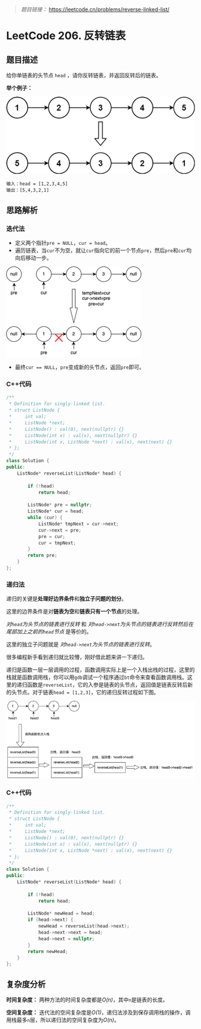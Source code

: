 > *题目链接：* https://leetcode.cn/problems/reverse-linked-list/

# LeetCode 206. 反转链表

## 题目描述

给你单链表的头节点 `head` ，请你反转链表，并返回反转后的链表。

**举个例子：**

![](../../pic/lc-0206-01.png)

```
输入：head = [1,2,3,4,5]
输出：[5,4,3,2,1]
```

## 思路解析

### 迭代法

* 定义两个指针`pre = NULL`，`cur = head`。
* 遍历链表，当`cur`不为空，就让`cur`指向它的前一个节点`pre`，然后`pre`和`cur`均向后移动一步。

![](../../pic/lc-0206-02.png)

* 最终`cur == NULL`，`pre`变成新的头节点，返回`pre`即可。

### C++代码

```cpp
/**
 * Definition for singly-linked list.
 * struct ListNode {
 *     int val;
 *     ListNode *next;
 *     ListNode() : val(0), next(nullptr) {}
 *     ListNode(int x) : val(x), next(nullptr) {}
 *     ListNode(int x, ListNode *next) : val(x), next(next) {}
 * };
 */
class Solution {
public:
    ListNode* reverseList(ListNode* head) {

        if (!head)
            return head;
        
        ListNode* pre = nullptr;
        ListNode* cur = head;
        while (cur) {
            ListNode* tmpNext = cur->next;
            cur->next = pre;
            pre = cur;
            cur = tmpNext;
        }
        return pre;
    }
};
```

### 递归法

递归的关键是**处理好边界条件**和**独立子问题的划分**。

这里的边界条件是对**链表为空**和**链表只有一个节点**的处理。

*对`head`为头节点的链表进行反转* 和 *对`head->next`为头节点的链表进行反转然后在尾部加上之前的`head`节点* 是等价的。 

这里的独立子问题就是 *对`head->next`为头节点的链表进行反转*。

很多编程新手看到递归就比较懵，刚好借此题来讲一下递归。

递归是函数一层一层调用的过程，函数调用实际上是一个入栈出栈的过程，这里的栈就是函数调用栈，你可以用`gdb`调试一个程序通过`bt`命令来查看函数调用栈。这里的递归函数是`reverseList`，它的入参是链表的头节点，返回值是链表反转后新的头节点。对于链表`head = [1,2,3]`，它的递归反转过程如下图。

![](../../pic/lc-0206-03.png)

### C++代码

```cpp
/**
 * Definition for singly-linked list.
 * struct ListNode {
 *     int val;
 *     ListNode *next;
 *     ListNode() : val(0), next(nullptr) {}
 *     ListNode(int x) : val(x), next(nullptr) {}
 *     ListNode(int x, ListNode *next) : val(x), next(next) {}
 * };
 */
class Solution {
public:
    ListNode* reverseList(ListNode* head) {

        if (!head)
            return head;
        
        ListNode* newHead = head;
        if (head->next) {
            newHead = reverseList(head->next);
            head->next->next = head;
            head->next = nullptr;
        }
        return newHead;
    }
};
```
## 复杂度分析

**时间复杂度：** 两种方法的时间复杂度都是*O(n)*，其中`n`是链表的长度。

**空间复杂度：** 迭代法的空间复杂度是*O(1)*，递归法涉及到保存调用栈的操作，调用栈最多`n`层，所以递归法的空间复杂度为*O(n)*。
